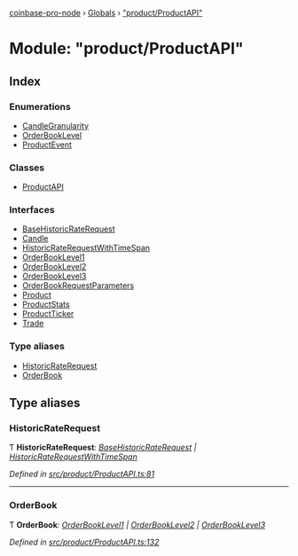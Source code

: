 [coinbase-pro-node](../README.md) › [Globals](../globals.md) › ["product/ProductAPI"](_product_productapi_.md)

# Module: "product/ProductAPI"

## Index

### Enumerations

- [CandleGranularity](../enums/_product_productapi_.candlegranularity.md)
- [OrderBookLevel](../enums/_product_productapi_.orderbooklevel.md)
- [ProductEvent](../enums/_product_productapi_.productevent.md)

### Classes

- [ProductAPI](../classes/_product_productapi_.productapi.md)

### Interfaces

- [BaseHistoricRateRequest](../interfaces/_product_productapi_.basehistoricraterequest.md)
- [Candle](../interfaces/_product_productapi_.candle.md)
- [HistoricRateRequestWithTimeSpan](../interfaces/_product_productapi_.historicraterequestwithtimespan.md)
- [OrderBookLevel1](../interfaces/_product_productapi_.orderbooklevel1.md)
- [OrderBookLevel2](../interfaces/_product_productapi_.orderbooklevel2.md)
- [OrderBookLevel3](../interfaces/_product_productapi_.orderbooklevel3.md)
- [OrderBookRequestParameters](../interfaces/_product_productapi_.orderbookrequestparameters.md)
- [Product](../interfaces/_product_productapi_.product.md)
- [ProductStats](../interfaces/_product_productapi_.productstats.md)
- [ProductTicker](../interfaces/_product_productapi_.productticker.md)
- [Trade](../interfaces/_product_productapi_.trade.md)

### Type aliases

- [HistoricRateRequest](_product_productapi_.md#historicraterequest)
- [OrderBook](_product_productapi_.md#orderbook)

## Type aliases

### HistoricRateRequest

Ƭ **HistoricRateRequest**: _[BaseHistoricRateRequest](../interfaces/_product_productapi_.basehistoricraterequest.md) | [HistoricRateRequestWithTimeSpan](../interfaces/_product_productapi_.historicraterequestwithtimespan.md)_

_Defined in [src/product/ProductAPI.ts:81](https://github.com/bennyn/coinbase-pro-node/blob/68f4a94/src/product/ProductAPI.ts#L81)_

---

### OrderBook

Ƭ **OrderBook**: _[OrderBookLevel1](../interfaces/_product_productapi_.orderbooklevel1.md) | [OrderBookLevel2](../interfaces/_product_productapi_.orderbooklevel2.md) | [OrderBookLevel3](../interfaces/_product_productapi_.orderbooklevel3.md)_

_Defined in [src/product/ProductAPI.ts:132](https://github.com/bennyn/coinbase-pro-node/blob/68f4a94/src/product/ProductAPI.ts#L132)_
